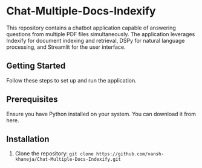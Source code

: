 # Chat-Multiple-Docs-Indexify
This repository contains a chatbot application capable of answering questions from multiple PDF files simultaneously. The application leverages Indexify for document indexing and retrieval, DSPy for natural language processing, and Streamlit for the user interface.

## Getting Started
Follow these steps to set up and run the application.

## Prerequisites
Ensure you have Python installed on your system. You can download it from here.

## Installation
1) Clone the repository:
```git clone https://github.com/vansh-khaneja/Chat-Multiple-Docs-Indexify.git```
